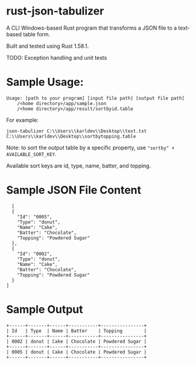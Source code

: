 # rust-json-tabulizer
A CLI Windows-based Rust program that transforms a JSON file to a text-based table form.

Built and tested using Rust 1.58.1.

TODO: Exception handling and unit tests

# Sample Usage:

```
Usage: [path to your program] [input file path] [output file path]
    /<home directory>/app/sample.json
    /<home directory>/app/result/sortbyid.table
```

For example:
```
json-tabulizer C:\\Users\\karldev\\Desktop\\test.txt C:\\Users\\karldev\\Desktop\\sortbytopping.table
```
Note: to sort the output table by a specific property, use `"sortby" + AVAILABLE_SORT_KEY`.

Available sort keys are id, type, name, batter, and topping.
  
# Sample JSON File Content

```
  [
  {
    "Id": "0005",
    "Type": "donut",
    "Name": "Cake",
    "Batter": "Chocolate",
    "Topping": "Powdered Sugar"
  },
  {
    "Id": "0002",
    "Type": "donut",
    "Name": "Cake",
    "Batter": "Chocolate",
    "Topping": "Powdered Sugar"
  }
]
```

# Sample Output

```
+------+-------+------+-----------+----------------+
| Id   | Type  | Name | Batter    | Topping        |
+------+-------+------+-----------+----------------+
| 0002 | donut | Cake | Chocolate | Powdered Sugar |
+------+-------+------+-----------+----------------+
| 0005 | donut | Cake | Chocolate | Powdered Sugar |
+------+-------+------+-----------+----------------+
```
